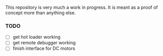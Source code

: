 This repository is very much a work in progress. It is meant as a proof of concept more than anything else.

### TODO

-   [ ] get hot loader working
-   [ ] get remote debugger working
-   [ ] finish interface for DC motors
